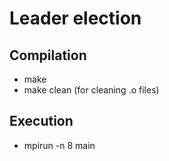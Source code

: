 # Leader election

## Compilation

- make
- make clean (for cleaning .o files)

## Execution

- mpirun -n 8 main
